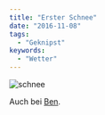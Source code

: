 ```yaml
---
title: "Erster Schnee"
date: "2016-11-08"
tags:
  - "Geknipst"
keywords:
  - "Wetter"
---
```


![schnee](/img/schnee-1024x768.jpg)

Auch bei [Ben](http://anmutunddemut.de/2016/11/07/erster-schnee.html).

